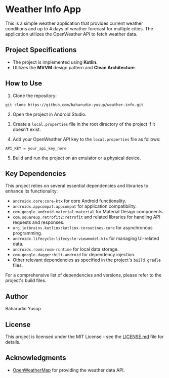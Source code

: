 # Weather Info App

This is a simple weather application that provides current weather conditions and up to 4 days of weather forecast for multiple cities. The application utilizes the OpenWeather API to fetch weather data.

## Project Specifications

- The project is implemented using **Kotlin**.
- Utilizes the **MVVM** design pattern and **Clean Architecture**.

## How to Use

1. Clone the repository:

```shell
git clone https://github.com/baharudin-yusup/weather-info.git
```

2. Open the project in Android Studio.

3. Create a `local.properties` file in the root directory of the project if it doesn't exist.

4. Add your OpenWeather API key to the `local.properties` file as follows:

```properties
API_KEY = your_api_key_here
```

5. Build and run the project on an emulator or a physical device.

## Key Dependencies

This project relies on several essential dependencies and libraries to enhance its functionality:

- `androidx.core:core-ktx` for core Android functionality.
- `androidx.appcompat:appcompat` for application compatibility.
- `com.google.android.material:material` for Material Design components.
- `com.squareup.retrofit2:retrofit` and related libraries for handling API requests and responses.
- `org.jetbrains.kotlinx:kotlinx-coroutines-core` for asynchronous programming.
- `androidx.lifecycle:lifecycle-viewmodel-ktx` for managing UI-related data.
- `androidx.room:room-runtime` for local data storage.
- `com.google.dagger:hilt-android` for dependency injection.
- Other relevant dependencies as specified in the project's `build.gradle` files.

For a comprehensive list of dependencies and versions, please refer to the project's build files.

## Author

Baharudin Yusup

## License

This project is licensed under the MIT License - see the [LICENSE.md](LICENSE.md) file for details.

## Acknowledgments

- [OpenWeatherMap](https://openweathermap.org/api) for providing the weather data API.
